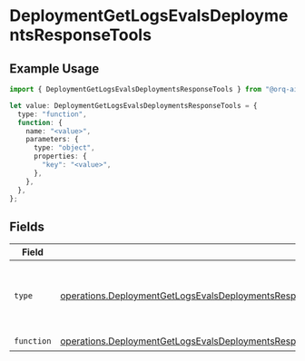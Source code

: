 # DeploymentGetLogsEvalsDeploymentsResponseTools

## Example Usage

```typescript
import { DeploymentGetLogsEvalsDeploymentsResponseTools } from "@orq-ai/node/models/operations";

let value: DeploymentGetLogsEvalsDeploymentsResponseTools = {
  type: "function",
  function: {
    name: "<value>",
    parameters: {
      type: "object",
      properties: {
        "key": "<value>",
      },
    },
  },
};
```

## Fields

| Field                                                                                                                                                                                                                              | Type                                                                                                                                                                                                                               | Required                                                                                                                                                                                                                           | Description                                                                                                                                                                                                                        |
| ---------------------------------------------------------------------------------------------------------------------------------------------------------------------------------------------------------------------------------- | ---------------------------------------------------------------------------------------------------------------------------------------------------------------------------------------------------------------------------------- | ---------------------------------------------------------------------------------------------------------------------------------------------------------------------------------------------------------------------------------- | ---------------------------------------------------------------------------------------------------------------------------------------------------------------------------------------------------------------------------------- |
| `type`                                                                                                                                                                                                                             | [operations.DeploymentGetLogsEvalsDeploymentsResponse200ApplicationJSONResponseBodyData47WorkflowRunType](../../models/operations/deploymentgetlogsevalsdeploymentsresponse200applicationjsonresponsebodydata47workflowruntype.md) | :heavy_check_mark:                                                                                                                                                                                                                 | The type of the tool. Currently, only `function` is supported.                                                                                                                                                                     |
| `function`                                                                                                                                                                                                                         | [operations.DeploymentGetLogsEvalsDeploymentsResponseFunction](../../models/operations/deploymentgetlogsevalsdeploymentsresponsefunction.md)                                                                                       | :heavy_check_mark:                                                                                                                                                                                                                 | N/A                                                                                                                                                                                                                                |